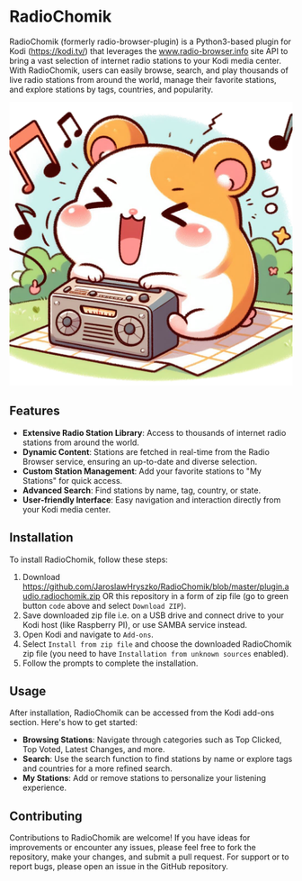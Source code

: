 # RadioChomik

RadioChomik (formerly radio-browser-plugin) is a Python3-based plugin for Kodi (https://kodi.tv/) that leverages the www.radio-browser.info site API to bring a vast selection of internet radio stations to your Kodi media center. With RadioChomik, users can easily browse, search, and play thousands of live radio stations from around the world, manage their favorite stations, and explore stations by tags, countries, and popularity.

![happy hamster pic](https://github.com/JaroslawHryszko/RadioChomik/blob/master/chomik.png?raw=true)

## Features

- **Extensive Radio Station Library**: Access to thousands of internet radio stations from around the world.
- **Dynamic Content**: Stations are fetched in real-time from the Radio Browser service, ensuring an up-to-date and diverse selection.
- **Custom Station Management**: Add your favorite stations to "My Stations" for quick access.
- **Advanced Search**: Find stations by name, tag, country, or state.
- **User-friendly Interface**: Easy navigation and interaction directly from your Kodi media center.

## Installation

To install RadioChomik, follow these steps:

1. Download https://github.com/JaroslawHryszko/RadioChomik/blob/master/plugin.audio.radiochomik.zip OR this repository in a form of zip file (go to green button `code` above and select `Download ZIP`).
2. Save downloaded zip file i.e. on a USB drive and connect drive to your Kodi host (like Raspberry PI), or use SAMBA service instead.
3. Open Kodi and navigate to `Add-ons`.
4. Select `Install from zip file` and choose the downloaded RadioChomik zip file (you need to have `Installation from unknown sources` enabled).
5. Follow the prompts to complete the installation.

## Usage

After installation, RadioChomik can be accessed from the Kodi add-ons section. Here's how to get started:

- **Browsing Stations**: Navigate through categories such as Top Clicked, Top Voted, Latest Changes, and more.
- **Search**: Use the search function to find stations by name or explore tags and countries for a more refined search.
- **My Stations**: Add or remove stations to personalize your listening experience.

## Contributing

Contributions to RadioChomik are welcome! If you have ideas for improvements or encounter any issues, please feel free to fork the repository, make your changes, and submit a pull request. For support or to report bugs, please open an issue in the GitHub repository.
